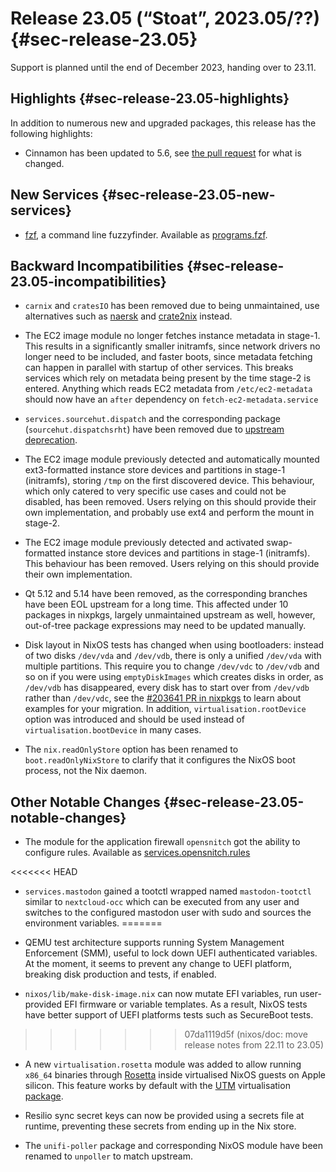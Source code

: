 # Release 23.05 (“Stoat”, 2023.05/??) {#sec-release-23.05}

Support is planned until the end of December 2023, handing over to 23.11.

## Highlights {#sec-release-23.05-highlights}

In addition to numerous new and upgraded packages, this release has the following highlights:

<!-- To avoid merge conflicts, consider adding your item at an arbitrary place in the list instead. -->

- Cinnamon has been updated to 5.6, see [the pull request](https://github.com/NixOS/nixpkgs/pull/201328#issue-1449910204) for what is changed.

## New Services {#sec-release-23.05-new-services}

<!-- To avoid merge conflicts, consider adding your item at an arbitrary place in the list instead. -->

- [fzf](https://github.com/junegunn/fzf), a command line fuzzyfinder. Available as [programs.fzf](#opt-programs.fzf.fuzzyCompletion).

## Backward Incompatibilities {#sec-release-23.05-incompatibilities}

<!-- To avoid merge conflicts, consider adding your item at an arbitrary place in the list instead. -->

- `carnix` and `cratesIO` has been removed due to being unmaintained, use alternatives such as [naersk](https://github.com/nix-community/naersk) and [crate2nix](https://github.com/kolloch/crate2nix) instead.

- The EC2 image module no longer fetches instance metadata in stage-1. This results in a significantly smaller initramfs, since network drivers no longer need to be included, and faster boots, since metadata fetching can happen in parallel with startup of other services.
  This breaks services which rely on metadata being present by the time stage-2 is entered. Anything which reads EC2 metadata from `/etc/ec2-metadata` should now have an `after` dependency on `fetch-ec2-metadata.service`

- `services.sourcehut.dispatch` and the corresponding package (`sourcehut.dispatchsrht`) have been removed due to [upstream deprecation](https://sourcehut.org/blog/2022-08-01-dispatch-deprecation-plans/).

- The EC2 image module previously detected and automatically mounted ext3-formatted instance store devices and partitions in stage-1 (initramfs), storing `/tmp` on the first discovered device. This behaviour, which only catered to very specific use cases and could not be disabled, has been removed. Users relying on this should provide their own implementation, and probably use ext4 and perform the mount in stage-2.

- The EC2 image module previously detected and activated swap-formatted instance store devices and partitions in stage-1 (initramfs). This behaviour has been removed. Users relying on this should provide their own implementation.

- Qt 5.12 and 5.14 have been removed, as the corresponding branches have been EOL upstream for a long time. This affected under 10 packages in nixpkgs, largely unmaintained upstream as well, however, out-of-tree package expressions may need to be updated manually.

- Disk layout in NixOS tests has changed when using bootloaders: instead of two disks `/dev/vda` and `/dev/vdb`, there is only a unified `/dev/vda` with multiple partitions.
  This require you to change `/dev/vdc` to `/dev/vdb` and so on if you were using `emptyDiskImages` which creates disks in order, as `/dev/vdb` has disappeared, every disk
  has to start over from `/dev/vdb` rather than `/dev/vdc`, see the [#203641 PR in nixpkgs](https://github.com/NixOS/nixpkgs/pull/203641) to learn about examples for your migration.
  In addition, `virtualisation.rootDevice` option was introduced and should be used instead of `virtualisation.bootDevice` in many cases.

- The `nix.readOnlyStore` option has been renamed to `boot.readOnlyNixStore` to clarify that it configures the NixOS boot process, not the Nix daemon.

## Other Notable Changes {#sec-release-23.05-notable-changes}

<!-- To avoid merge conflicts, consider adding your item at an arbitrary place in the list instead. -->

- The module for the application firewall `opensnitch` got the ability to configure rules. Available as [services.opensnitch.rules](#opt-services.opensnitch.rules)

<<<<<<< HEAD
- `services.mastodon` gained a tootctl wrapped named `mastodon-tootctl` similar to `nextcloud-occ` which can be executed from any user and switches to the configured mastodon user with sudo and sources the environment variables.
=======
- QEMU test architecture supports running System Management Enforcement (SMM), useful to lock down UEFI authenticated variables.
  At the moment, it seems to prevent any change to UEFI platform, breaking disk production and tests, if enabled.

- `nixos/lib/make-disk-image.nix` can now mutate EFI variables, run user-provided EFI firmware or variable templates.
  As a result, NixOS tests have better support of UEFI platforms tests such as SecureBoot tests.
>>>>>>> 07da1119d5f (nixos/doc: move release notes from 22.11 to 23.05)

- A new `virtualisation.rosetta` module was added to allow running `x86_64` binaries through [Rosetta](https://developer.apple.com/documentation/apple-silicon/about-the-rosetta-translation-environment) inside virtualised NixOS guests on Apple silicon. This feature works by default with the [UTM](https://docs.getutm.app/) virtualisation [package](https://search.nixos.org/packages?channel=unstable&show=utm&from=0&size=1&sort=relevance&type=packages&query=utm).

- Resilio sync secret keys can now be provided using a secrets file at runtime, preventing these secrets from ending up in the Nix store.

- The `unifi-poller` package and corresponding NixOS module have been renamed to `unpoller` to match upstream.
